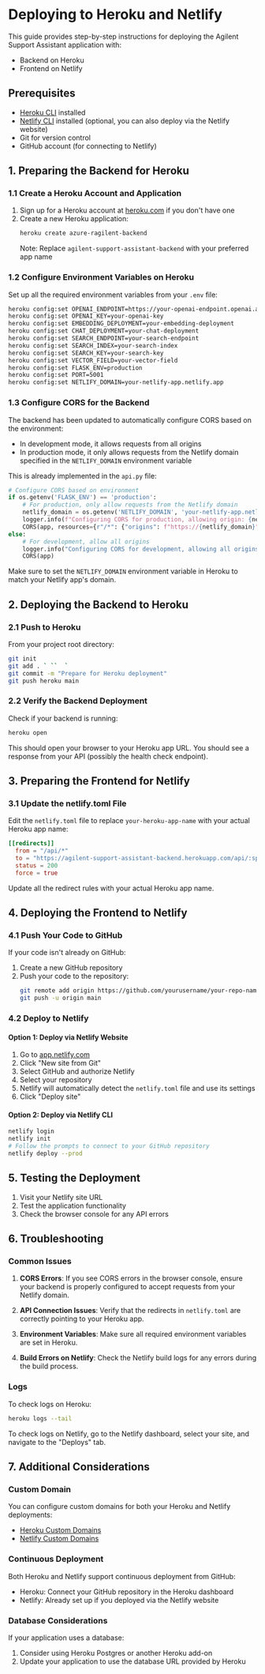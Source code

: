 # Deploying to Heroku and Netlify

This guide provides step-by-step instructions for deploying the Agilent Support Assistant application with:
- Backend on Heroku
- Frontend on Netlify

## Prerequisites

- [Heroku CLI](https://devcenter.heroku.com/articles/heroku-cli) installed
- [Netlify CLI](https://docs.netlify.com/cli/get-started/) installed (optional, you can also deploy via the Netlify website)
- Git for version control
- GitHub account (for connecting to Netlify)

## 1. Preparing the Backend for Heroku

### 1.1 Create a Heroku Account and Application

1. Sign up for a Heroku account at [heroku.com](https://heroku.com) if you don't have one
2. Create a new Heroku application:
   ```bash
   heroku create azure-ragilent-backend
   ```
   Note: Replace `agilent-support-assistant-backend` with your preferred app name

### 1.2 Configure Environment Variables on Heroku

Set up all the required environment variables from your `.env` file:

```bash
heroku config:set OPENAI_ENDPOINT=https://your-openai-endpoint.openai.azure.com/
heroku config:set OPENAI_KEY=your-openai-key
heroku config:set EMBEDDING_DEPLOYMENT=your-embedding-deployment
heroku config:set CHAT_DEPLOYMENT=your-chat-deployment
heroku config:set SEARCH_ENDPOINT=your-search-endpoint
heroku config:set SEARCH_INDEX=your-search-index
heroku config:set SEARCH_KEY=your-search-key
heroku config:set VECTOR_FIELD=your-vector-field
heroku config:set FLASK_ENV=production
heroku config:set PORT=5001
heroku config:set NETLIFY_DOMAIN=your-netlify-app.netlify.app
```

### 1.3 Configure CORS for the Backend

The backend has been updated to automatically configure CORS based on the environment:

- In development mode, it allows requests from all origins
- In production mode, it only allows requests from the Netlify domain specified in the `NETLIFY_DOMAIN` environment variable

This is already implemented in the `api.py` file:

```python
# Configure CORS based on environment
if os.getenv('FLASK_ENV') == 'production':
    # For production, only allow requests from the Netlify domain
    netlify_domain = os.getenv('NETLIFY_DOMAIN', 'your-netlify-app.netlify.app')
    logger.info(f"Configuring CORS for production, allowing origin: {netlify_domain}")
    CORS(app, resources={r"/*": {"origins": f"https://{netlify_domain}"}})
else:
    # For development, allow all origins
    logger.info("Configuring CORS for development, allowing all origins")
    CORS(app)
```

Make sure to set the `NETLIFY_DOMAIN` environment variable in Heroku to match your Netlify app's domain.

## 2. Deploying the Backend to Heroku

### 2.1 Push to Heroku

From your project root directory:

```bash
git init
git add . ` ``  `
git commit -m "Prepare for Heroku deployment"
git push heroku main
```

### 2.2 Verify the Backend Deployment

Check if your backend is running:

```bash
heroku open
```

This should open your browser to your Heroku app URL. You should see a response from your API (possibly the health check endpoint).

## 3. Preparing the Frontend for Netlify

### 3.1 Update the netlify.toml File

Edit the `netlify.toml` file to replace `your-heroku-app-name` with your actual Heroku app name:

```toml
[[redirects]]
  from = "/api/*"
  to = "https://agilent-support-assistant-backend.herokuapp.com/api/:splat"
  status = 200
  force = true
```

Update all the redirect rules with your actual Heroku app name.

## 4. Deploying the Frontend to Netlify

### 4.1 Push Your Code to GitHub

If your code isn't already on GitHub:

1. Create a new GitHub repository
2. Push your code to the repository:
   ```bash
   git remote add origin https://github.com/yourusername/your-repo-name.git
   git push -u origin main
   ```

### 4.2 Deploy to Netlify

#### Option 1: Deploy via Netlify Website

1. Go to [app.netlify.com](https://app.netlify.com/)
2. Click "New site from Git"
3. Select GitHub and authorize Netlify
4. Select your repository
5. Netlify will automatically detect the `netlify.toml` file and use its settings
6. Click "Deploy site"

#### Option 2: Deploy via Netlify CLI

```bash
netlify login
netlify init
# Follow the prompts to connect to your GitHub repository
netlify deploy --prod
```

## 5. Testing the Deployment

1. Visit your Netlify site URL
2. Test the application functionality
3. Check the browser console for any API errors

## 6. Troubleshooting

### Common Issues

1. **CORS Errors**: If you see CORS errors in the browser console, ensure your backend is properly configured to accept requests from your Netlify domain.

2. **API Connection Issues**: Verify that the redirects in `netlify.toml` are correctly pointing to your Heroku app.

3. **Environment Variables**: Make sure all required environment variables are set in Heroku.

4. **Build Errors on Netlify**: Check the Netlify build logs for any errors during the build process.

### Logs

To check logs on Heroku:

```bash
heroku logs --tail
```

To check logs on Netlify, go to the Netlify dashboard, select your site, and navigate to the "Deploys" tab.

## 7. Additional Considerations

### Custom Domain

You can configure custom domains for both your Heroku and Netlify deployments:

- [Heroku Custom Domains](https://devcenter.heroku.com/articles/custom-domains)
- [Netlify Custom Domains](https://docs.netlify.com/domains-https/custom-domains/)

### Continuous Deployment

Both Heroku and Netlify support continuous deployment from GitHub:

- Heroku: Connect your GitHub repository in the Heroku dashboard
- Netlify: Already set up if you deployed via the Netlify website

### Database Considerations

If your application uses a database:

1. Consider using Heroku Postgres or another Heroku add-on
2. Update your application to use the database URL provided by Heroku
